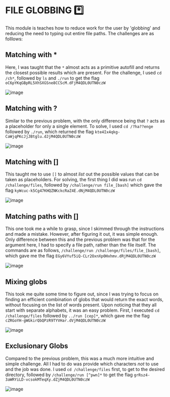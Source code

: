 # FILE GLOBBING *️⃣
This module is teaches how to reduce work for the user by 'globbing' and reducing the need to typing out entire file paths. The challenges are as folllows:

## Matching with *
Here, I was taught that the `*` almost acts as a primitive autofill and returns the closest possible results which are present. For the challenge, I used ```cd /ch*```, followed by ```ls``` and ```./run``` to get the flag `oC6pYKqGBpRL5XhSXGSne8CCScM.dFjM4QDL0UTN0czW`

![image](https://github.com/user-attachments/assets/967366d0-8deb-4bab-b4bd-d34cb52db13d)

## Matching with ?
Similar to the previous problem, with the only difference being that `?` acts as a placeholder for only a single element. To solve, I used ```cd /?ha??enge``` followed by
```./run```, which returned the flag `kte4Ix4qkg-CaWjqPKcJjJBtglu.dJjM4QDL0UTN0czW`

![image](https://github.com/user-attachments/assets/2a93ef26-05c2-4fde-8648-7c1122aeb235)

## Matching with []
This taught me to use `[]` to almost *list* out the possible values that can be taken as placeholders. For solving, the first thing I did was run ```cd /challenge/files```, followed by ```/challenge/run file_[bash]``` which gave the flag `kyWcuc-k5Cg47KHQZNKckcRaZ4E.dNjM4QDL0UTN0czW`

![image](https://github.com/user-attachments/assets/fdea18df-a5e5-492d-acff-cb08d29981da)

## Matching paths with []
This one took me a while to grasp, since I skimmed through the instructions and made a mistake. However, after figuring it out, it was simple enough. Only difference between this and the previous problem was that for the argument here, I had to specify a file path, rather than the file itself. The commands are as follows, ```/challenge/run /challenge/files/file_[bash]```, which gave me the flag `EGy6VYuf5iQ-CLr2OxnXp0Hxhmv.dRjM4QDL0UTN0czW`

![image](https://github.com/user-attachments/assets/a922dd59-10e9-42f2-999f-31a972ffdbb9)

## Mixing globs
This took me quite some time to figure out, since I was trying to focus on finding an efficient combination of globs that would return the exact words, without focusing on the list of words present. Upon noticing that they all start with separate alphabets, it was an easy problem. First, I executed ```cd /challenge/files``` followed by ```../run [cep]*```, which gave me the flag `cZRGoYH-gWGkirQbQPzR9TYVHar.dVjM4QDL0UTN0czW`

![image](https://github.com/user-attachments/assets/e3f3926a-0133-4572-afa1-ddd640ec51e7)

## Exclusionary Globs
Compared to the previous problem, this was a much more intuitive and simple challenge. All I had to do was provide which characters *not* to use and the job was done. I used ```cd /challenge/files``` first, to get to the desired directory, followed by ```/challenge/run [^pwn]*``` to get the flag 
`grRsz4-3aWRYiLD-vcsokMTeqXy.dZjM4QDL0UTN0czW`

![image](https://github.com/user-attachments/assets/8367cd48-fdac-46f3-b31a-1928754bbbf7)
